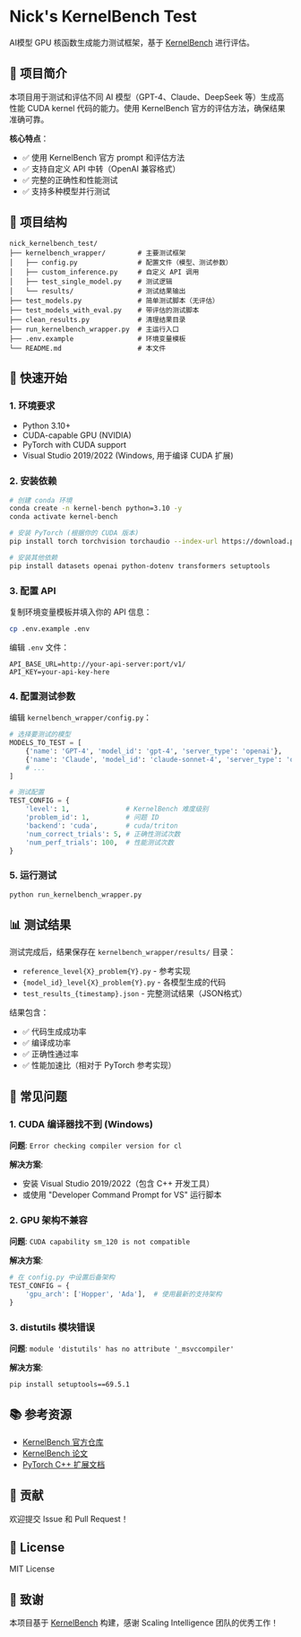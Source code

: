 # Nick's KernelBench Test

AI模型 GPU 核函数生成能力测试框架，基于 [KernelBench](https://github.com/ScalingIntelligence/KernelBench) 进行评估。

## 🎯 项目简介

本项目用于测试和评估不同 AI 模型（GPT-4、Claude、DeepSeek 等）生成高性能 CUDA kernel 代码的能力。使用 KernelBench 官方的评估方法，确保结果准确可靠。

**核心特点**：
- ✅ 使用 KernelBench 官方 prompt 和评估方法
- ✅ 支持自定义 API 中转（OpenAI 兼容格式）
- ✅ 完整的正确性和性能测试
- ✅ 支持多种模型并行测试

## 📁 项目结构

```
nick_kernelbench_test/
├── kernelbench_wrapper/        # 主要测试框架
│   ├── config.py               # 配置文件（模型、测试参数）
│   ├── custom_inference.py     # 自定义 API 调用
│   ├── test_single_model.py    # 测试逻辑
│   └── results/                # 测试结果输出
├── test_models.py              # 简单测试脚本（无评估）
├── test_models_with_eval.py    # 带评估的测试脚本
├── clean_results.py            # 清理结果目录
├── run_kernelbench_wrapper.py  # 主运行入口
├── .env.example                # 环境变量模板
└── README.md                   # 本文件
```

## 🚀 快速开始

### 1. 环境要求

- Python 3.10+
- CUDA-capable GPU (NVIDIA)
- PyTorch with CUDA support
- Visual Studio 2019/2022 (Windows, 用于编译 CUDA 扩展)

### 2. 安装依赖

```bash
# 创建 conda 环境
conda create -n kernel-bench python=3.10 -y
conda activate kernel-bench

# 安装 PyTorch (根据你的 CUDA 版本)
pip install torch torchvision torchaudio --index-url https://download.pytorch.org/whl/cu121

# 安装其他依赖
pip install datasets openai python-dotenv transformers setuptools
```

### 3. 配置 API

复制环境变量模板并填入你的 API 信息：

```bash
cp .env.example .env
```

编辑 `.env` 文件：

```env
API_BASE_URL=http://your-api-server:port/v1/
API_KEY=your-api-key-here
```

### 4. 配置测试参数

编辑 `kernelbench_wrapper/config.py`：

```python
# 选择要测试的模型
MODELS_TO_TEST = [
    {'name': 'GPT-4', 'model_id': 'gpt-4', 'server_type': 'openai'},
    {'name': 'Claude', 'model_id': 'claude-sonnet-4', 'server_type': 'openai'},
    # ...
]

# 测试配置
TEST_CONFIG = {
    'level': 1,              # KernelBench 难度级别
    'problem_id': 1,         # 问题 ID
    'backend': 'cuda',       # cuda/triton
    'num_correct_trials': 5, # 正确性测试次数
    'num_perf_trials': 100,  # 性能测试次数
}
```

### 5. 运行测试

```bash
python run_kernelbench_wrapper.py
```

## 📊 测试结果

测试完成后，结果保存在 `kernelbench_wrapper/results/` 目录：

- `reference_level{X}_problem{Y}.py` - 参考实现
- `{model_id}_level{X}_problem{Y}.py` - 各模型生成的代码
- `test_results_{timestamp}.json` - 完整测试结果（JSON格式）

结果包含：
- ✅ 代码生成成功率
- ✅ 编译成功率
- ✅ 正确性通过率
- ✅ 性能加速比（相对于 PyTorch 参考实现）

## 🔧 常见问题

### 1. CUDA 编译器找不到 (Windows)

**问题**: `Error checking compiler version for cl`

**解决方案**:
- 安装 Visual Studio 2019/2022（包含 C++ 开发工具）
- 或使用 "Developer Command Prompt for VS" 运行脚本

### 2. GPU 架构不兼容

**问题**: `CUDA capability sm_120 is not compatible`

**解决方案**:
```python
# 在 config.py 中设置后备架构
TEST_CONFIG = {
    'gpu_arch': ['Hopper', 'Ada'],  # 使用最新的支持架构
}
```

### 3. distutils 模块错误

**问题**: `module 'distutils' has no attribute '_msvccompiler'`

**解决方案**:
```bash
pip install setuptools==69.5.1
```

## 📚 参考资源

- [KernelBench 官方仓库](https://github.com/ScalingIntelligence/KernelBench)
- [KernelBench 论文](https://arxiv.org/abs/2410.23552)
- [PyTorch C++ 扩展文档](https://pytorch.org/tutorials/advanced/cpp_extension.html)

## 🤝 贡献

欢迎提交 Issue 和 Pull Request！

## 📄 License

MIT License

## 🙏 致谢

本项目基于 [KernelBench](https://github.com/ScalingIntelligence/KernelBench) 构建，感谢 Scaling Intelligence 团队的优秀工作！
